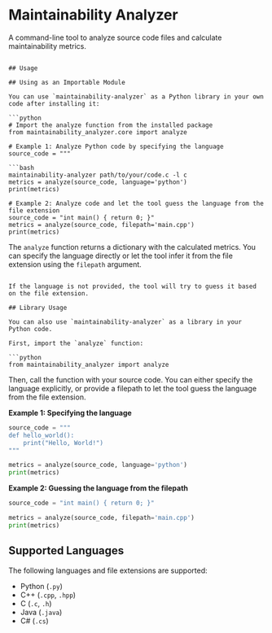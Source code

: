 # Maintainability Analyzer

A command-line tool to analyze source code files and calculate maintainability metrics.

```

## Usage

## Using as an Importable Module

You can use `maintainability-analyzer` as a Python library in your own code after installing it:

```python
# Import the analyze function from the installed package
from maintainability_analyzer.core import analyze

# Example 1: Analyze Python code by specifying the language
source_code = """

```bash
maintainability-analyzer path/to/your/code.c -l c
metrics = analyze(source_code, language='python')
print(metrics)

# Example 2: Analyze code and let the tool guess the language from the file extension
source_code = "int main() { return 0; }"
metrics = analyze(source_code, filepath='main.cpp')
print(metrics)
```

The `analyze` function returns a dictionary with the calculated metrics. You can specify the language directly or let the tool infer it from the file extension using the `filepath` argument.
```

If the language is not provided, the tool will try to guess it based on the file extension.

## Library Usage

You can also use `maintainability-analyzer` as a library in your Python code.

First, import the `analyze` function:

```python
from maintainability_analyzer import analyze
```

Then, call the function with your source code. You can either specify the language explicitly, or provide a filepath to let the tool guess the language from the file extension.

**Example 1: Specifying the language**
```python
source_code = """
def hello_world():
    print("Hello, World!")
"""

metrics = analyze(source_code, language='python')
print(metrics)
```

**Example 2: Guessing the language from the filepath**
```python
source_code = "int main() { return 0; }"

metrics = analyze(source_code, filepath='main.cpp')
print(metrics)
```

## Supported Languages

The following languages and file extensions are supported:

*   Python (`.py`)
*   C++ (`.cpp`, `.hpp`)
*   C (`.c`, `.h`)
*   Java (`.java`)
*   C# (`.cs`)

